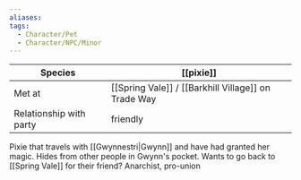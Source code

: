 ```yaml
---
aliases:
tags:
  - Character/Pet
  - Character/NPC/Minor
---
```


| Species                 | [[pixie]]                                           |
| ----------------------- | --------------------------------------------------- |
| Met at                  | [[Spring Vale]] / [[Barkhill Village]] on Trade Way |
| Relationship with party | friendly                                            |

Pixie that travels with [[Gwynnestri|Gwynn]] and have had granted her magic. Hides from other people in Gwynn's pocket.
Wants to go back to [[Spring Vale]] for their friend?
Anarchist, pro-union
